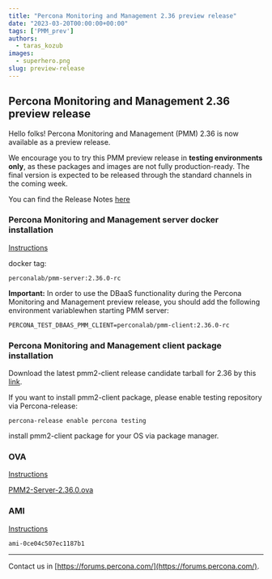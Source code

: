 ```yaml
---
title: "Percona Monitoring and Management 2.36 preview release"
date: "2023-03-20T00:00:00+00:00"
tags: ['PMM_prev']
authors:
  - taras_kozub
images:
  - superhero.png
slug: preview-release
---
```


## Percona Monitoring and Management 2.36 preview release

Hello folks! Percona Monitoring and Management (PMM) 2.36 is now available as a preview release.

We encourage you to try this PMM preview release in **testing environments only**, as these packages and images are not fully production-ready. The final version is expected to be released through the standard channels in the coming week.

You can find the Release Notes [here](https://two-36-0-pr-1011.onrender.com/release-notes/2.36.0.html)

### Percona Monitoring and Management server docker installation

[Instructions](https://docs.percona.com/percona-monitoring-and-management/setting-up/server/docker.html)

docker tag:

`perconalab/pmm-server:2.36.0-rc`

**Important:** In order to use the DBaaS functionality during the Percona Monitoring and Management preview release, you should add the following environment variablewhen starting PMM server:

`PERCONA_TEST_DBAAS_PMM_CLIENT=perconalab/pmm-client:2.36.0-rc`

### Percona Monitoring and Management client package installation

Download the latest pmm2-client release candidate tarball for 2.36 by this [link](https://s3.us-east-2.amazonaws.com/pmm-build-cache/PR-BUILDS/pmm2-client/pmm2-client-latest-5090.tar.gz).


If you want to install pmm2-client package, please enable testing repository via Percona-release: 


`
percona-release enable percona testing
`

install pmm2-client package for your OS via package manager.

### OVA

[Instructions](https://docs.percona.com/percona-monitoring-and-management/setting-up/server/virtual-appliance.html)

[PMM2-Server-2.36.0.ova](https://percona-vm.s3.amazonaws.com/PMM2-Server-2.36.0.ova)

### AMI

[Instructions](https://docs.percona.com/percona-monitoring-and-management/setting-up/server/aws.html)

`ami-0ce04c507ec1187b1`


---

Contact us in [https://forums.percona.com/](https://forums.percona.com/).